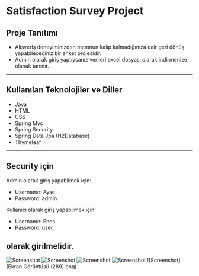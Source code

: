 # Satisfaction Survey Project
## Proje Tanıtımı

* Alışveriş deneyiminizden memnun kalıp kalmadığınıza dair geri dönüş yapabileceğiniz bir anket projesidir.
* Admin olarak giriş yaptıysanız verileri excel dosyası olarak indirmenize olanak tanınır.
---
## Kullanılan Teknolojiler ve Diller

* Java
* HTML
* CSS
* Spring Mvc
* Spring Security
* Spring Data Jpa (H2Database)
* Thymeleaf
---
## Security için

Admin olarak giriş yapabilmek için:
* Username: Ayse
* Password: admin

Kullanıcı olarak giriş yapabilmek için:
* Username: Enes
* Password: user

olarak girilmelidir.
---
![Screenshot](localhost_8081_login.png)
![Screenshot](localhost_8081_customer_save.png)
![Screenshot](localhost_8081_success.png)
![Screenshot](localhost_8081_h2-console_login.do_jsessionid=439fb2e94b96b4acb863a16710b82aa3.png)
![Screenshot](Ekran Görüntüsü (289).png)
